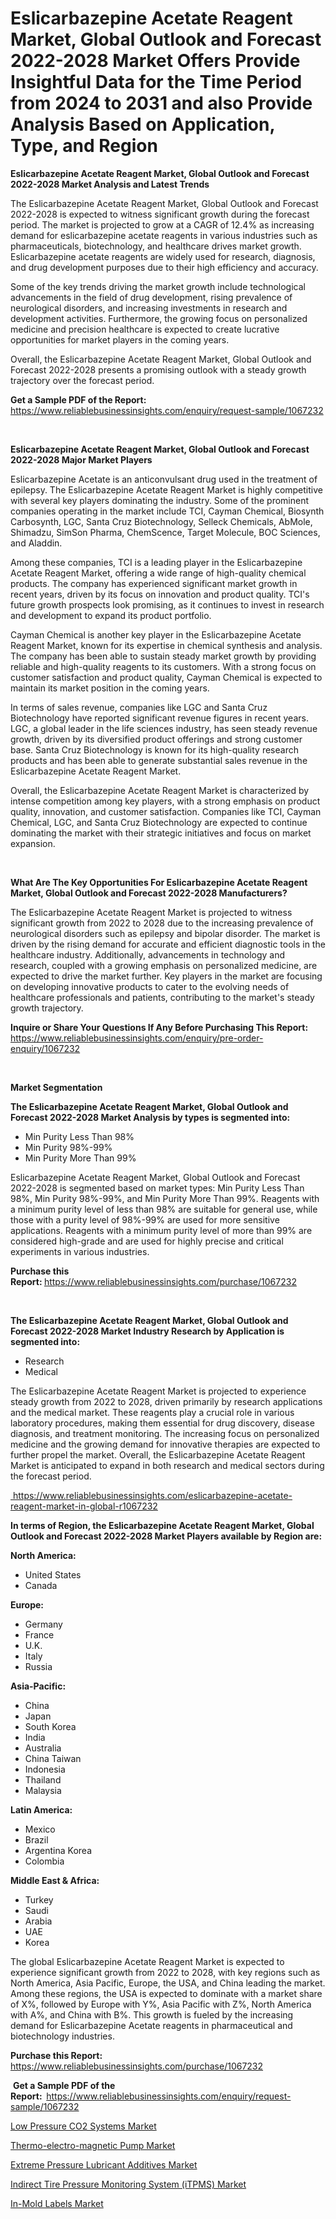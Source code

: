 <p><h1>Eslicarbazepine Acetate Reagent Market, Global Outlook and Forecast 2022-2028 Market Offers Provide Insightful Data for the Time Period from 2024 to 2031 and also Provide Analysis Based on Application, Type, and Region</h1></p><p><strong>Eslicarbazepine Acetate Reagent Market, Global Outlook and Forecast 2022-2028 Market Analysis and Latest Trends</strong></p>
<p><p>The Eslicarbazepine Acetate Reagent Market, Global Outlook and Forecast 2022-2028 is expected to witness significant growth during the forecast period. The market is projected to grow at a CAGR of 12.4% as increasing demand for eslicarbazepine acetate reagents in various industries such as pharmaceuticals, biotechnology, and healthcare drives market growth. Eslicarbazepine acetate reagents are widely used for research, diagnosis, and drug development purposes due to their high efficiency and accuracy.</p><p>Some of the key trends driving the market growth include technological advancements in the field of drug development, rising prevalence of neurological disorders, and increasing investments in research and development activities. Furthermore, the growing focus on personalized medicine and precision healthcare is expected to create lucrative opportunities for market players in the coming years.</p><p>Overall, the Eslicarbazepine Acetate Reagent Market, Global Outlook and Forecast 2022-2028 presents a promising outlook with a steady growth trajectory over the forecast period.</p></p>
<p><strong>Get a Sample PDF of the Report:&nbsp;</strong> <a href="https://www.reliablebusinessinsights.com/enquiry/request-sample/1067232">https://www.reliablebusinessinsights.com/enquiry/request-sample/1067232</a></p>
<p>&nbsp;</p>
<p><strong>Eslicarbazepine Acetate Reagent Market, Global Outlook and Forecast 2022-2028 Major Market Players</strong></p>
<p><p>Eslicarbazepine Acetate is an anticonvulsant drug used in the treatment of epilepsy. The Eslicarbazepine Acetate Reagent Market is highly competitive with several key players dominating the industry. Some of the prominent companies operating in the market include TCI, Cayman Chemical, Biosynth Carbosynth, LGC, Santa Cruz Biotechnology, Selleck Chemicals, AbMole, Shimadzu, SimSon Pharma, ChemScence, Target Molecule, BOC Sciences, and Aladdin.</p><p>Among these companies, TCI is a leading player in the Eslicarbazepine Acetate Reagent Market, offering a wide range of high-quality chemical products. The company has experienced significant market growth in recent years, driven by its focus on innovation and product quality. TCI's future growth prospects look promising, as it continues to invest in research and development to expand its product portfolio.</p><p>Cayman Chemical is another key player in the Eslicarbazepine Acetate Reagent Market, known for its expertise in chemical synthesis and analysis. The company has been able to sustain steady market growth by providing reliable and high-quality reagents to its customers. With a strong focus on customer satisfaction and product quality, Cayman Chemical is expected to maintain its market position in the coming years.</p><p>In terms of sales revenue, companies like LGC and Santa Cruz Biotechnology have reported significant revenue figures in recent years. LGC, a global leader in the life sciences industry, has seen steady revenue growth, driven by its diversified product offerings and strong customer base. Santa Cruz Biotechnology is known for its high-quality research products and has been able to generate substantial sales revenue in the Eslicarbazepine Acetate Reagent Market.</p><p>Overall, the Eslicarbazepine Acetate Reagent Market is characterized by intense competition among key players, with a strong emphasis on product quality, innovation, and customer satisfaction. Companies like TCI, Cayman Chemical, LGC, and Santa Cruz Biotechnology are expected to continue dominating the market with their strategic initiatives and focus on market expansion.</p></p>
<p>&nbsp;</p>
<p><strong>What Are The Key Opportunities For Eslicarbazepine Acetate Reagent Market, Global Outlook and Forecast 2022-2028 Manufacturers?</strong></p>
<p><p>The Eslicarbazepine Acetate Reagent Market is projected to witness significant growth from 2022 to 2028 due to the increasing prevalence of neurological disorders such as epilepsy and bipolar disorder. The market is driven by the rising demand for accurate and efficient diagnostic tools in the healthcare industry. Additionally, advancements in technology and research, coupled with a growing emphasis on personalized medicine, are expected to drive the market further. Key players in the market are focusing on developing innovative products to cater to the evolving needs of healthcare professionals and patients, contributing to the market's steady growth trajectory.</p></p>
<p><strong>Inquire or Share Your Questions If Any Before Purchasing This Report:</strong> <a href="https://www.reliablebusinessinsights.com/enquiry/pre-order-enquiry/1067232">https://www.reliablebusinessinsights.com/enquiry/pre-order-enquiry/1067232</a></p>
<p>&nbsp;</p>
<p><strong>Market Segmentation</strong></p>
<p><strong>The Eslicarbazepine Acetate Reagent Market, Global Outlook and Forecast 2022-2028 Market Analysis by types is segmented into:</strong></p>
<p><ul><li>Min Purity Less Than 98%</li><li>Min Purity 98%-99%</li><li>Min Purity More Than 99%</li></ul></p>
<p><p>Eslicarbazepine Acetate Reagent Market, Global Outlook and Forecast 2022-2028 is segmented based on market types: Min Purity Less Than 98%, Min Purity 98%-99%, and Min Purity More Than 99%. Reagents with a minimum purity level of less than 98% are suitable for general use, while those with a purity level of 98%-99% are used for more sensitive applications. Reagents with a minimum purity level of more than 99% are considered high-grade and are used for highly precise and critical experiments in various industries.</p></p>
<p><strong>Purchase this Report:&nbsp;</strong><a href="https://www.reliablebusinessinsights.com/purchase/1067232">https://www.reliablebusinessinsights.com/purchase/1067232</a></p>
<p>&nbsp;</p>
<p><strong>The Eslicarbazepine Acetate Reagent Market, Global Outlook and Forecast 2022-2028 Market Industry Research by Application is segmented into:</strong></p>
<p><ul><li>Research</li><li>Medical</li></ul></p>
<p><p>The Eslicarbazepine Acetate Reagent Market is projected to experience steady growth from 2022 to 2028, driven primarily by research applications and the medical market. These reagents play a crucial role in various laboratory procedures, making them essential for drug discovery, disease diagnosis, and treatment monitoring. The increasing focus on personalized medicine and the growing demand for innovative therapies are expected to further propel the market. Overall, the Eslicarbazepine Acetate Reagent Market is anticipated to expand in both research and medical sectors during the forecast period.</p></p>
<p><a href="https://www.reliablebusinessinsights.com/eslicarbazepine-acetate-reagent-market-in-global-r1067232">&nbsp;https://www.reliablebusinessinsights.com/eslicarbazepine-acetate-reagent-market-in-global-r1067232</a></p>
<p><strong>In terms of Region, the Eslicarbazepine Acetate Reagent Market, Global Outlook and Forecast 2022-2028 Market Players available by Region are:</strong></p>
<p>
    <p> <strong> North America: </strong>
        <ul>
            <li>United States</li>
            <li>Canada</li>
        </ul>
        </p> 
    <p> <strong> Europe: </strong>
        <ul>
            <li>Germany</li>
            <li>France</li>
            <li>U.K.</li>
            <li>Italy</li>
            <li>Russia</li>
        </ul>
        </p> 
    <p> <strong> Asia-Pacific: </strong>
        <ul>
            <li>China</li>
            <li>Japan</li>
            <li>South Korea</li>
            <li>India</li>
            <li>Australia</li>
            <li>China Taiwan</li>
            <li>Indonesia</li>
            <li>Thailand</li>
            <li>Malaysia</li>
        </ul>
        </p> 
    <p> <strong> Latin America: </strong>
        <ul>
            <li>Mexico</li>
            <li>Brazil</li>
            <li>Argentina Korea</li>
            <li>Colombia</li>
        </ul>
        </p> 
    <p> <strong> Middle East & Africa: </strong>
        <ul>
            <li>Turkey</li>
            <li>Saudi</li>
            <li>Arabia</li>
            <li>UAE</li>
            <li>Korea</li>
        </ul>
    </p>
    </p>
<p><p>The global Eslicarbazepine Acetate Reagent Market is expected to experience significant growth from 2022 to 2028, with key regions such as North America, Asia Pacific, Europe, the USA, and China leading the market. Among these regions, the USA is expected to dominate with a market share of X%, followed by Europe with Y%, Asia Pacific with Z%, North America with A%, and China with B%. This growth is fueled by the increasing demand for Eslicarbazepine Acetate reagents in pharmaceutical and biotechnology industries.</p></p>
<p><strong>Purchase this Report: </strong><a href="https://www.reliablebusinessinsights.com/purchase/1067232">https://www.reliablebusinessinsights.com/purchase/1067232</a></p>
<p>&nbsp;<strong>Get a Sample PDF of the Report:&nbsp;&nbsp;</strong><a href="https://www.reliablebusinessinsights.com/enquiry/request-sample/1067232">https://www.reliablebusinessinsights.com/enquiry/request-sample/1067232</a></p>
<p><strong></strong></p>
<p><p><a href="https://www.linkedin.com/pulse/analyzing-low-pressure-co2-systems-market-dynamics-growth-bmolf">Low Pressure CO2 Systems Market</a></p><p><a href="https://www.linkedin.com/pulse/thermo-electro-magnetic-pump-market-industry-trends-forecast-sthhf">Thermo-electro-magnetic Pump Market</a></p><p><a href="https://medium.com/@boboko938_76821/insights-into-the-extreme-pressure-lubricant-additives-market-size-which-is-expanding-with-a-13-2-06e9f02a88a3">Extreme Pressure Lubricant Additives Market</a></p><p><a href="https://github.com/avakerr6577/Market-Research-Report-List-1/blob/main/indirect-tire-pressure-monitoring-system-itpms-market.md">Indirect Tire Pressure Monitoring System (iTPMS) Market</a></p><p><a href="https://github.com/trameciabutler45/Market-Research-Report-List-1/blob/main/in-mold-labels-market.md">In-Mold Labels Market</a></p></p>